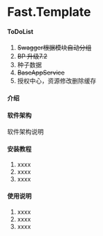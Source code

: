 # Fast.Template
#### ToDoList

1. ~~Swagger根据模块自动分组~~
2. ~~BP 升级7.2~~
3. 种子数据
4. ~~BaseAppService~~
5. 授权中心，资源修改删除缓存

#### 介绍


#### 软件架构
软件架构说明


#### 安装教程

1.  xxxx
2.  xxxx
3.  xxxx

#### 使用说明

1.  xxxx
2.  xxxx
3.  xxxx
